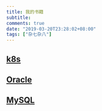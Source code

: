 ```yaml
---
title: 我的书籍
subtitle:
comments: true
date: "2019-03-20T23:28:02+08:00"
tags: ["杂七杂八"]
---
```


## [k8s](https://db2go.net/k8s)

## [Oracle](https://db2go.net/oracle)

## [MySQL](https://db2go.net/mysql) 
